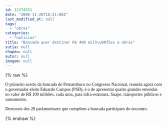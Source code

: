 ```yaml
---
id: 12374551
date: "2006-11-20T16:51:00Z"
last_modified_at: null
tags:
  - "obras"
categories:
  - "noticias"
title: "Bancada quer destinar R$ 400 milh\u00f5es a obras"
sutia: null
chapeu: null
autor: null
imagem: null
---
```

{% raw %}
<p><P><FONT face=Verdana>O primeiro acerto da bancada de Pernambuco no Congresso Nacional, reunida agora com o governador eleito Eduardo Campos (PSB), é o de apresentar quatro grandes emendas no valor de R$ 100 milhões, cada uma, para infra-estrutura, Suape, transportes públicos e saneamento.</FONT></P></p>
<p><P><FONT face=Verdana>Dezesseis dos 28 parlamentares que compõem a bancada participam do encontro.</FONT></P> </p>
{% endraw %}